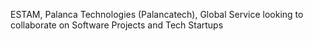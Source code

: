 ESTAM, Palanca Technologies (Palancatech), Global Service
looking to collaborate on Software Projects and Tech Startups
